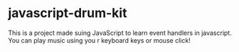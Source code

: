 # javascript-drum-kit
This is a project made suing JavaScript to learn event handlers in javascript. You can play music using you r keyboard keys or mouse click!
